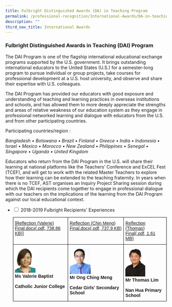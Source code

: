 ```yaml
---
title: Fulbright Distinguished Awards (DA) in Teaching Program
permalink: /professional-recognition/International-Awards/DA-in-teaching-program/
description: ""
third_nav_title: International Awards
---
```

### Fulbright Distinguished Awards in Teaching (DAI) Program

The DAI Program is one of the flagship international educational exchange programs supported by the U.S. government. It brings outstanding international educators to the United States (U.S.) for a semester-long program to pursue individual or group projects, take courses for professional development at a U.S. host university, and observe and share their expertise with U.S. colleagues.

The DAI Program has provided our educators with good exposure and understanding of teaching and learning practices in overseas institutions and schools, and has allowed them to more deeply appreciate the strengths and areas of relative weakness of our education system as they engage in professional networked learning and dialogue with educators from the U.S. and from other participating countries.

Participating countries/region :

<i>Bangladesh • Botswana • Brazil • Finland • Greece • India • Indonesia • Israel • Mexico • Morocco • New Zealand • Philippines • Senegal • Singapore • Uganda • United Kingdom</i>

Educators who return from the DAI Program in the U.S. will share their learning at national platforms like the Teachers’ Conference and ExCEL Fest (TCEF), and will get to work with the related Master Teachers to explore how their learning can be extended to the teaching fraternity.  In years when there is no TCEF, AST organises an Inquiry Project Sharing session during which the DAI recipients come together to engage in professional dialogue with our teachers on the implications of the learning from the DAI Program against our local educational context.

<ul class="jekyllcodex_accordion">
  <li>
    <input type="checkbox" id="accordion1">
    <label for="accordion1">2018-2019 Fulbright Recipients' Experiences</label>
    <div>
      <style type="text/css">
.tg  {border-collapse:collapse;border-spacing:0;}
.tg td{border-color:black;border-style:solid;border-width:1px;font-family:Arial, sans-serif;font-size:14px;
  overflow:hidden;padding:10px 5px;word-break:normal;}
.tg th{border-color:black;border-style:solid;border-width:1px;font-family:Arial, sans-serif;font-size:14px;
  font-weight:normal;overflow:hidden;padding:10px 5px;word-break:normal;}
.tg .tg-0lax{text-align:left;vertical-align:top}
</style>
<table class="tg">
<thead>
  <tr>
    <th class="tg-0lax"><a href="/files/reflection-(valerie)-final-docx.pdf">[Reflection (Valerie) Final.docx(.pdf, 738.86 KB)]</a></th>
    <th class="tg-0lax"><a href="/files/reflection-(chin-meng)-final-docx.pdf">Reflection (Chin Meng) Final.docx(.pdf, 737.9 KB)</a></th>
    <th class="tg-0lax"><a href="/files/reflection-(thomas)-final.pdf">Reflection (Thomas) Final(.pdf, 1.61 MB)</a></th>
  </tr>
</thead>
<tbody>
  <tr>
    <td class="tg-0lax"><img src="/images/2018-2019_valerie-baptist_catholic-jc.png" style="width:40%"><br><b>Ms Valerie Baptist<br><br>Catholic Junior College</b></td>
    <td class="tg-0lax"><img src="/images/2018-2019_ong-chin-meng_cedar-girls.png" style="width:40%"><br><b>Mr Ong Ching Meng<br><br>Cedar Girls' Secondary School</b></td>
    <td class="tg-0lax"><img src="/images/2018-2019_thomas-lim_nan-hua.jpg" style="width:50%"><br><b>Mr Thomas Lim<br><br>Nan Hua Primary School</b></td>
  </tr>
</tbody>
</table>
    </div>
	</li>  
</ul>



